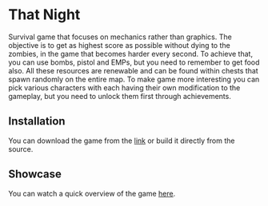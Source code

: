 # That Night

Survival game that focuses on mechanics rather than graphics. The objective is to get as highest score as possible without dying to the zombies, in the game that becomes harder every second. To achieve that, you can use bombs, pistol and EMPs, but you need to remember to get food also. All these resources are renewable and can be found within chests that spawn randomly on the entire map. To make game more interesting you can pick various characters with each having their own modification to the gameplay, but you need to unlock them first through achievements.

## Installation

You can download the game from the [link](https://toripuru.itch.io/that-night) or build it directly from the source.

## Showcase

You can watch a quick overview of the game [here](https://www.youtube.com/watch?v=1ogN9EBgwYQ).